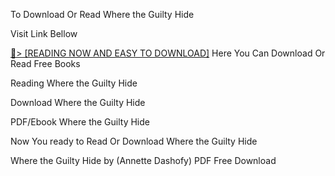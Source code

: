 To Download Or Read Where the Guilty Hide

Visit Link Bellow

<a href="https://uk.ebookarea.xyz/?book=0008556245">📖&gt; [READING NOW AND EASY TO DOWNLOAD]</a>
Here You Can Download Or Read Free Books

Reading Where the Guilty Hide

Download Where the Guilty Hide

PDF/Ebook Where the Guilty Hide

Now You ready to Read Or Download Where the Guilty Hide

Where the Guilty Hide by (Annette Dashofy) PDF Free Download
